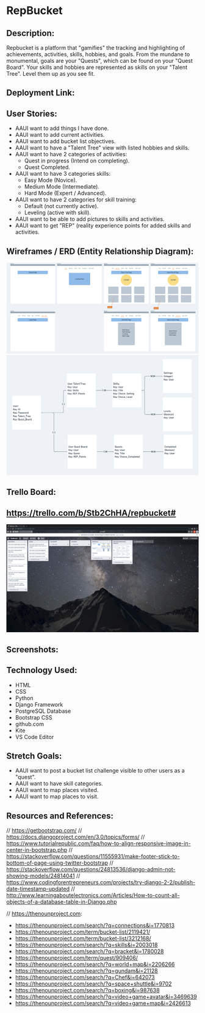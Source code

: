 # RepBucket

## Description:

Repbucket is a platform that "gamifies" the tracking and highlighting of achievements, activities, skills, hobbies, and goals. From the mundane to monumental, goals are your "Quests", which can be found on your "Quest Board". Your skills and hobbies are represented as skills on your "Talent Tree". Level them up as you see fit.

## Deployment Link: 

## User Stories:
- AAUI want to add things I have done.
- AAUI want to add current activities.
- AAUI want to  add bucket list objectives.
- AAUI want to have a "Talent Tree" view with listed hobbies and skills.
- AAUI want to have 2 categories of activities:
  - Quest in progress (Intend on completing).
  - Quest Completed.
- AAUI want to have 3 categories skills:
  - Easy Mode (Novice).
  - Medium Mode (Intermediate).
  - Hard Mode (Expert / Advanced).
- AAUI want to have 2 categories for skill training:
  - Default (not currently active).
  - Leveling (active with skill).
- AAUI want to be able to add pictures to skills and activities.
- AAUI want to get "REP" (reality experience points for added skills and activities.

## Wireframes / ERD (Entity Relationship Diagram):
![WIREFRAME](img/wireframe.png)
![ERD](img/erd.png)

## Trello Board:
## https://trello.com/b/Stb2ChHA/repbucket#
![Trello](img/trello.png)

## Screenshots:

## Technology Used:
- HTML
- CSS
- Python
- Django Framework
- PostgreSQL Database
- Bootstrap CSS
- github.com
- Kite
- VS Code Editor

## Stretch Goals:
- AAUI want to post a bucket list challenge visible to other users as a "quest".
- AAUI want to have skill categories.
- AAUI want to map places visited.
- AAUI want to map places to visit.

## Resources and References: 
// https://getbootstrap.com/
// https://docs.djangoproject.com/en/3.0/topics/forms/
// https://www.tutorialrepublic.com/faq/how-to-align-responsive-image-in-center-in-bootstrap.php
// https://stackoverflow.com/questions/11555931/make-footer-stick-to-bottom-of-page-using-twitter-bootstrap
// https://stackoverflow.com/questions/24813536/django-admin-not-showing-models/24814041
// https://www.codingforentrepreneurs.com/projects/try-django-2-2/publish-date-timestamp-updated
// http://www.learningaboutelectronics.com/Articles/How-to-count-all-objects-of-a-database-table-in-Django.php

// https://thenounproject.com:
- https://thenounproject.com/search/?q=connections&i=1770813
- https://thenounproject.com/term/bucket-list/2119421/
- https://thenounproject.com/term/bucket-list/3212168/
- https://thenounproject.com/search/?q=skills&i=2003018
- https://thenounproject.com/search/?q=bracket&i=1780028
- https://thenounproject.com/term/quest/909406/
- https://thenounproject.com/search/?q=world+map&i=2206266
- https://thenounproject.com/search/?q=gundam&i=21128
- https://thenounproject.com/search/?q=Chef&i=642073
- https://thenounproject.com/search/?q=space+shuttle&i=9702
- https://thenounproject.com/search/?q=boxing&i=987638
- https://thenounproject.com/search/?q=video+game+avatar&i=3469639
- https://thenounproject.com/search/?q=video+game+map&i=2426613